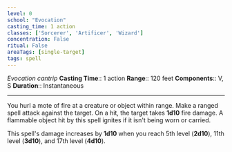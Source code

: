 ```yaml
---
level: 0
school: "Evocation"
casting_time: 1 action
classes: ['Sorcerer', 'Artificer', 'Wizard']
concentration: False
ritual: False
areaTags: [single-target]
tags: spell
---
```


_Evocation cantrip_
**Casting Time**:: 1 action
**Range**:: 120 feet
**Components**:: V, S
**Duration**:: Instantaneous

---

You hurl a mote of fire at a creature or object within range. Make a ranged spell attack against the target. On a hit, the target takes **1d10** fire damage. A flammable object hit by this spell ignites if it isn't being worn or carried.

This spell's damage increases by **1d10** when you reach 5th level (**2d10**), 11th level (**3d10**), and 17th level (**4d10**).



